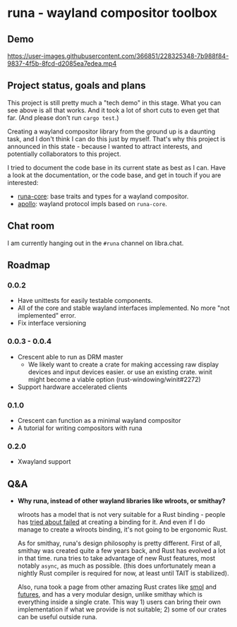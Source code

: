 # runa - wayland compositor toolbox

## Demo

https://user-images.githubusercontent.com/366851/228325348-7b988f84-9837-4f5b-8fcd-d2085ea7edea.mp4

## Project status, goals and plans

This project is still pretty much a "tech demo" in this stage. What you can see above is all that works. And it took a lot of short cuts to even get that far. (And please don't run `cargo test`.)

Creating a wayland compositor library from the ground up is a daunting task, and I don't think I can do this just by myself. That's why this project is announced in this state - because I wanted to attract interests, and potentially collaborators to this project.

I tried to document the code base in its current state as best as I can. Have a look at the documentation, or the code base, and get in touch if you are interested:

- [runa-core](https://yshui.github.io/runa/runa_core/index.html): base traits and types for a wayland compositor.
- [apollo](https://yshui.github.io/runa/apollo/index.html): wayland protocol impls based on `runa-core`.

## Chat room

I am currently hanging out in the `#runa` channel on libra.chat.

## Roadmap

### 0.0.2

- Have unittests for easily testable components.
- All of the core and stable wayland interfaces implemented. No more "not implemented" error.
- Fix interface versioning

### 0.0.3 - 0.0.4

- Crescent able to run as DRM master
  - We likely want to create a crate for making accessing raw display devices and input devices easier.
    or use an existing crate. winit might become a viable option (rust-windowing/winit#2272)
- Support hardware accelerated clients

### 0.1.0

- Crescent can function as a minimal wayland compositor
- A tutorial for writing compositors with runa

### 0.2.0

- Xwayland support

## Q&A

- **Why runa, instead of other wayland libraries like wlroots, or smithay?**

  wlroots has a model that is not very suitable for a Rust binding - people has [tried about failed](https://way-cooler.org/blog/2019/04/29/rewriting-way-cooler-in-c.html) at creating a binding for it. And even if I do manage to create a wlroots binding, it's not going to be ergonomic Rust.

  As for smithay, runa's design philosophy is pretty different. First of all, smithay was created quite a few years back, and Rust has evolved a lot in that time. runa tries to take advantage of new Rust features, most notably `async`, as much as possible. (this does unfortunately mean a nightly Rust compiler is required for now, at least until TAIT is stabilized).

  Also, runa took a page from other amazing Rust crates like [smol](https://docs.rs/smol/latest/smol/) and [futures](https://docs.rs/futures/latest/futures), and has a very modular design, unlike smithay which is everything inside a single crate. This way 1) users can bring their own implementation if what we provide is not suitable; 2) some of our crates can be useful outside runa.
